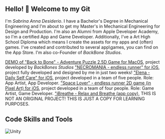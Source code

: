 ## Hello! 👋 Welcome to my Git

I'm *Sabrina Anna Desiderio*. I have a Bachelor's Degree in Mechanical Engineering and I'm about to get my Master's in Mechanical Engineering for Design and Production. I'm also an Alumni from Apple Developer Academy, so I'm a certified App and Game Developer. Additionally, I've a Art High School Diploma which means I create the assets for my apps and (often) games. I've created and contributed to several app\games, you can find on the App Store. I'm also co-Founder of *BackBone Studios*. 

[DEMO of "Back to Bone" - Adventure Puzzle 2.5D Game for MacOS](https://apps.apple.com/it/app/back-to-bones/id6504024948?l=en-GB&mt=12), project developed by *BackBones Studios* 
["NECROMANIA - endless runner" for iOS](https://apps.apple.com/it/app/necromania-endless-runner/id6504692807?l=en-GB), project fully developed and designed by me in just two weeks!
["Elena - Daily Self Care" for iOS](https://apps.apple.com/it/app/elena-daily-self-care/id6478217697?l=en-GB), project developed in a team of five people. Role: App Artist, App Developer.
["Space Lover" - endless runner 2D game (in Pixel Art) for iOS](https://apps.apple.com/it/app/space-lover/id6502843568), project developed in a team of four people. Role: Game Artist, Game Developer.
["iBreathe - Relax and Breathe (app copy)](https://github.com/sabriades/iBreatheRepo), THIS IS NOT AN ORIGINAL PROJECT! THIS IS JUST A COPY FOR LEARNING PURPOSES.  

## Code Skills and Tools
![Unity](https://camo.githubusercontent.com/eedc1f5a7b225e138e6e69ac3f0237febaa1bff4aad60cac9f24fb27e52db1c9/68747470733a2f2f63646e2e6a7364656c6976722e6e65742f67682f64657669636f6e732f64657669636f6e2f69636f6e732f756e6974792f756e6974792d6f726967696e616c2e737667)






<!--
**sabriades/sabriades** is a ✨ _special_ ✨ repository because its `README.md` (this file) appears on your GitHub profile.

Here are some ideas to get you started:

- 🔭 I’m currently working on ...
- 🌱 I’m currently learning ...
- 👯 I’m looking to collaborate on ...
- 🤔 I’m looking for help with ...
- 💬 Ask me about ...
- 📫 How to reach me: ...
- 😄 Pronouns: ...
- ⚡ Fun fact: ...
-->
